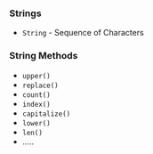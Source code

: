 ### **Strings**

+ `String` - Sequence of Characters

### **String Methods**

+ `upper()`
+ `replace()`
+ `count()`
+ `index()`
+ `capitalize()`
+ `lower()`
+ `len()`
+ .....